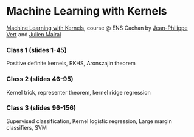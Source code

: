 # Machine Learning with Kernels
[Machine Learning with Kernels](http://members.cbio.mines-paristech.fr/~jvert/svn/kernelcourse/course/2017mva/index.html), course @ ENS Cachan by [Jean-Philippe Vert](http://members.cbio.mines-paristech.fr/~jvert/) and [Julien Mairal](https://lear.inrialpes.fr/people/mairal/)

### Class 1 (slides 1-45)
Positive definite kernels, RKHS, Aronszajin theorem

### Class 2 (slides 46-95)
Kernel trick, representer theorem, kernel ridge regression

### Class 3 (slides 96-156)
Supervised classification, Kernel logistic regression, Large margin classifiers, SVM
